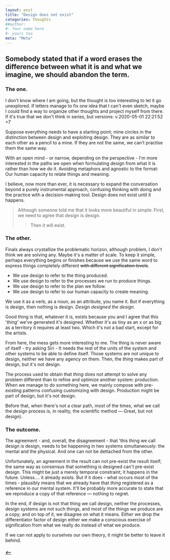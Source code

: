 ```yaml
---
layout: post
title: "Design does not exist"
categories: thoughts
##author:
#- Your name here
#- yours too
meta: "Meta"
---
```


## Somebody stated that if a word erases the difference between what it is and what we imagine, we should abandon the term.

### The one.
I don't know where I am going, but the thought is too interesting to let it go unexplored. If letters manage to fix one idea that I can't even sketch, maybe I could find a way to organize other thoughts and project myself from there. If it's true that we don't think in series, but versions: v.2020-05-01 22:21:52 +7

Suppose everything needs to have a starting point; mine circles in the distinction between design and exploiting design. They are as similar to each other as a pencil to a mine. If they are not the same, we can't practise them the same way.

With an open mind - or narrow, depending on the perspective - I'm more interested in the paths we open when formulating design from what it is rather than how we do it. Avoiding metaphors and agnostic to the format: Our human capacity to relate things and meaning.

I believe, now more than ever, it is necessary to expand the conversation beyond a purely instrumental approach, confusing thinking with doing and the practice with a decision-making tool. Design does not exist until it happens. 

> Although someone told me that it looks more beautiful in simple: First, we need to agree that design is design.  
>> Then it will exist.



### The other.
Finals always crystallize the problematic horizon, although problem, I don't think we are solving any. Maybe it's a matter of scale. 
To keep it simple, perhaps everything begins or finishes because we use the same word to express things completely different ~~with different signification levels~~.

- We use design to refer to the thing produced.  
- We use design to refer to the processes we run to produce things.
- We use design to refer to the plan we follow. 
- We use design to refer to our human capacity to create meaning.


We use it as a verb, as a noun, as an attribute, you name it. But if everything is design, then nothing is design. 
_Design designed the design._

Good thing is that, whatever it is, exists because you and I agree that this '_thing_' we've generated it's designed. Whether it's as tiny as an x or as big as a territory it requires at least two. Which it's not a bad start, except for the artists.  

From here, the mess gets more interesting to me. The thing is never aware of itself - try asking Siri  - It needs the rest of the units of the system and other systems to be able to define itself. Those systems are not unique to design, neither we have any agency on them. Then, the _thing_ makes part of design, but it's not design. 

The process used to obtain that _thing_ does not attempt to solve any problem different than to refine and optimize another system: production. When we manage to do something here, we mainly compose with pre-existing patterns confusing customizing with design. Production might be part of design, but it's not design. 

Before that, when there's not a clear path, most of the times, what we call the design process is, in reality, the scientific method — Great, but not design).

### The outcome.
The agreement - and, overall, the disagreement - that 'this thing we call design is design, needs to be happening in two systems simultaneously: the mental and the physical. And one can not be dettached from the other.

Unfortunately, an agreement in the result can not pre-exist the result itself; the same way as consensus that something is designed can't pre-exist design.
This might be just a merely temporal constraint; it happens in the future. Unless....  it already exists. But if it does - what occurs most of the times - plausibly means that we already have that _thing_ registered as a reference in our mental system. It'll be probably more accurate to state that we reproduce a copy of that reference — nothing to regret. 

In the end, if design is not that thing we call design, neither the processes, design systems are not such things, and most of the things we produce are a copy; and on top of it, we disagree on what it means. Either we drop the differentiator factor of design either we make a conscious exercise of signification from what we really do instead of what we produce. 

If we can not apply to ourselves our own theory, it might be better to leave it behind.


##### [⟵](/../../incomplete/index.html)
